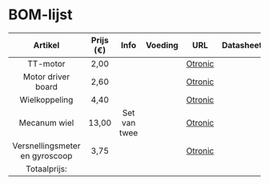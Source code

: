# BOM-lijst

| Artikel | Prijs (€) | Info | Voeding | URL | Datasheet |
| :---: | :---: | :---: | :---: | :---: | :---: |
| TT-motor | 2,00 | | | [Otronic](http://otronic.nl/nl/tt-motor-voor-aandrijving-wielen-dubbele-as.html) | |
| Motor driver board | 2,60 | | | [Otronic](https://www.otronic.nl/nl/l298n-motor-driver-board-rood.html) | |
| Wielkoppeling | 4,40 | | | [Otronic](https://www.otronic.nl/nl/67mm-mcnamum-wielkoppeling-met-m2530-schroef.html%20) | |
| Mecanum wiel | 13,00 | Set van twee | | [Otronic](https://www.otronic.nl/nl/mecanum-wiel-omnidirectioneel-wiel-80mm-a-geel-set.html%20) | |
| Versnellingsmeter en gyroscoop | 3,75 | | | [Otronic](https://www.otronic.nl/nl/acceleratie-versnellingsmeter-en-gyroscoop-i2c-mpu.html?source=googlebase&gad_source=1&gad_campaignid=19639985996&gbraid=0AAAAACZK5qu3mwbs1rIWIkRe2Jpw-7w5N&gclid=Cj0KCQjw0NPGBhCDARIsAGAzpp2Lv_lLduiyF1z1tq_aj5DMWGe-IGuLgMpdNIFdsHzHvdeOawioXfcaArcREALw_wcB) | |
| Totaalprijs: |